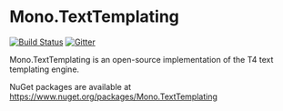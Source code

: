 # Mono.TextTemplating

[![Build Status](https://travis-ci.org/mono/t4.svg?branch=master)](https://travis-ci.org/mono/t4) [![Gitter](https://badges.gitter.im/mono/t4.svg)](https://gitter.im/mono/t4?utm_source=badge&utm_medium=badge&utm_campaign=pr-badge)

Mono.TextTemplating is an open-source implementation of the T4 text
templating engine.

NuGet packages are available at https://www.nuget.org/packages/Mono.TextTemplating
